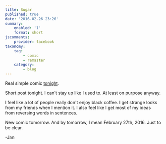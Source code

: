 ```yaml
---
title: Sugar
published: true
date: '2016-02-26 23:26'
summary:
    enabled: '1'
    format: short
jscomments:
    provider: facebook
taxonomy:
    tag:
        - comic
        - remaster
    category:
        - blog
---
```


Real simple comic [tonight](http://drifterswithpencils.com/archive/sugar). 

Short post tonight. I can't stay up like I used to. At least on purpose anyway. 

I feel like a lot of people really don't enjoy black coffee. I get strange looks from my friends when I mention it. I also feel like I get most of my ideas from reversing words in sentences. 

New comic tomorrow. And by tomorrow, I mean February 27th, 2016. Just to be clear. 

-Jan